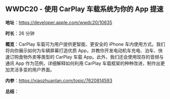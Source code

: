## WWDC20 - 使用 CarPlay 车载系统为你的 App 提速

**地址**：https://developer.apple.com/wwdc20/10635

**时长**：26 分钟

**概览**：CarPlay 车载可为用户提供更智能、更安全的 iPhone 车内使用方式。我们将向你展示如何为车辆屏幕打造优质 App，并教你开发电动机车充电、泊车、快速订购食物外卖等类型的 CarPlay 车载 App。此外，我们还会使用现存的音频与通讯 App 作为范例，详细解释如何利用 CarPlay 车载框架的种种改进，制作出更加灵活多变的用户界面。

**内参**：https://xiaozhuanlan.com/topic/7620814593

**总结**：


